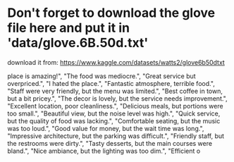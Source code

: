 # Don't forget to download the glove file here and put it in 'data/glove.6B.50d.txt'

download it from: https://www.kaggle.com/datasets/watts2/glove6b50dtxt

 place is amazing!",
    "The food was mediocre.",
    "Great service but overpriced.",
    "I hated the place.",
    "Fantastic atmosphere, terrible food.",
    "Staff were very friendly, but the menu was limited.",
    "Best coffee in town, but a bit pricey.",
    "The decor is lovely, but the service needs improvement.",
    "Excellent location, poor cleanliness.",
    "Delicious meals, but portions were too small.",
    "Beautiful view, but the noise level was high.",
    "Quick service, but the quality of food was lacking.",
    "Comfortable seating, but the music was too loud.",
    "Good value for money, but the wait time was long.",
    "Impressive architecture, but the parking was difficult.",
    "Friendly staff, but the restrooms were dirty.",
    "Tasty desserts, but the main courses were bland.",
    "Nice ambiance, but the lighting was too dim.",
    "Efficient o
